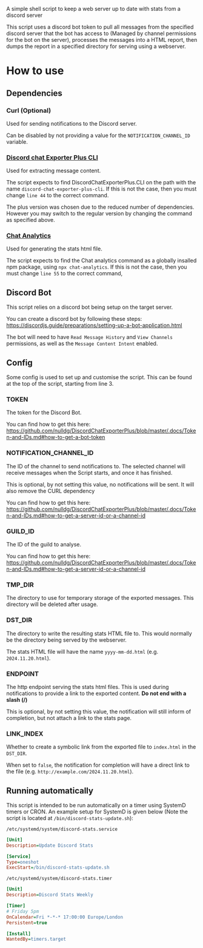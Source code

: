 A simple shell script to keep a web server up to date with stats from a discord
server

This script uses a discord bot token to pull all messages from the specified
discord server that the bot has access to (Managed by channel permissions for
the bot on the server), processes the messages into a HTML report, then dumps
the report in a specified directory for serving using a webserver.

# How to use
## Dependencies
### Curl (Optional)
Used for sending notifications to the Discord server.

Can be disabled by not providing a value for the `NOTIFICATION_CHANNEL_ID`
variable.

### [Discord chat Exporter Plus CLI](https://github.com/nulldg/DiscordChatExporterPlus)
Used for extracting message content.

The script expects to find DiscordChatExporterPlus.CLI on the path with the
name `discord-chat-exporter-plus-cli`. If this is not the case, then you must
change `line 44` to the correct command.

The plus version was chosen due to the reduced number of dependencies. However
you may switch to the regular version by changing the command as specified
above.

### [Chat Analytics](https://github.com/mlomb/chat-analytics)
Used for generating the stats html file.

The script expects to find the Chat analytics command as a globally insalled
npm package, using `npx chat-analytics`. If this is not the case, then you must
change `line 55` to the correct command,

## Discord Bot
This script relies on a discord bot being setup on the target server.

You can create a discord bot by following these steps:
https://discordjs.guide/preparations/setting-up-a-bot-application.html

The bot will need to have `Read Message History` and `View Channels` 
permissions, as well as the `Message Content Intent` enabled.

## Config
Some config is used to set up and customise the script. This can be found at the
top of the script, starting from line 3.

### TOKEN
The token for the Discord Bot.

You can find how to get this here:
https://github.com/nulldg/DiscordChatExporterPlus/blob/master/.docs/Token-and-IDs.md#how-to-get-a-bot-token

### NOTIFICATION_CHANNEL_ID
The ID of the channel to send notifications to. The selected channel will
receive messages when the Script starts, and once it has finished.

This is optional, by not setting this value, no notifications will be sent. It
will also remove the CURL dependency

You can find how to get this here:
https://github.com/nulldg/DiscordChatExporterPlus/blob/master/.docs/Token-and-IDs.md#how-to-get-a-server-id-or-a-channel-id

### GUILD_ID
The ID of the guild to analyse.


You can find how to get this here:
https://github.com/nulldg/DiscordChatExporterPlus/blob/master/.docs/Token-and-IDs.md#how-to-get-a-server-id-or-a-channel-id

### TMP_DIR
The directory to use for temporary storage of the exported messages.
This directory will be deleted after usage.

### DST_DIR
The directory to write the resulting stats HTML file to. This would normally be
the directory being served by the webserver.

The stats HTML file will have the name `yyyy-mm-dd.html`
(e.g. `2024.11.20.html`).

### ENDPOINT
The http endpoint serving the stats html files. This is used during
notifications to provide a link to the exported content. 
**Do not end with a slash (/)**

This is optional, by not setting this value, the notification will still inform
of completion, but not attach a link to the stats page.

### LINK_INDEX
Whether to create a symbolic link from the exported file to `index.html` in the
`DST_DIR`.

When set to `false`, the notification for completion will have a direct link to
the file (e.g. `http://example.com/2024.11.20.html`).

## Running automatically
This script is intended to be run automatically on a timer using SystemD timers
or CRON. An example setup for SystemD is given below (Note the script is located
at `/bin/discord-stats-update.sh`):

`/etc/systemd/system/discord-stats.service`
```ini
[Unit]
Description=Update Discord Stats

[Service]
Type=oneshot
ExecStart=/bin/discord-stats-update.sh
```

`/etc/systemd/system/discord-stats.timer`
```ini
[Unit]
Description=Discord Stats Weekly

[Timer]
# Friday 5pm
OnCalendar=Fri *-*-* 17:00:00 Europe/London
Persistent=true

[Install]
WantedBy=timers.target
```

